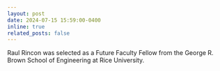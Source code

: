 ```yaml
---
layout: post
date: 2024-07-15 15:59:00-0400
inline: true
related_posts: false
---
```


Raul Rincon was selected as a Future Faculty Fellow from the George R. Brown School of Engineering at Rice University.
